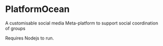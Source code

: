 # PlatformOcean
A customisable social media Meta-platform to support social coordination of groups

Requires Nodejs to run.


